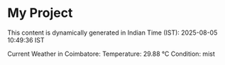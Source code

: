 # My Project

This content is dynamically generated in Indian Time (IST): 2025-08-05 10:49:36 IST


Current Weather in Coimbatore:
Temperature: 29.88 °C
Condition: mist
